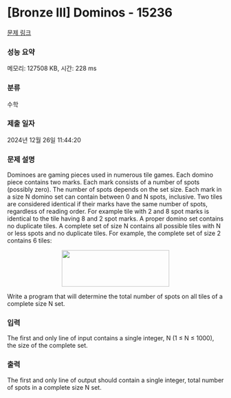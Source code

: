 # [Bronze III] Dominos - 15236 

[문제 링크](https://www.acmicpc.net/problem/15236) 

### 성능 요약

메모리: 127508 KB, 시간: 228 ms

### 분류

수학

### 제출 일자

2024년 12월 26일 11:44:20

### 문제 설명

<p style="user-select: auto !important;">Dominoes are gaming pieces used in numerous tile games. Each domino piece contains two marks. Each mark consists of a number of spots (possibly zero). The number of spots depends on the set size. Each mark in a size N domino set can contain between 0 and N spots, inclusive. Two tiles are considered identical if their marks have the same number of spots, regardless of reading order. For example tile with 2 and 8 spot marks is identical to the tile having 8 and 2 spot marks. A proper domino set contains no duplicate tiles. A complete set of size N contains all possible tiles with N or less spots and no duplicate tiles. For example, the complete set of size 2 contains 6 tiles:</p>

<p style="text-align: center; user-select: auto !important;"><img alt="" src="https://onlinejudgeimages.s3-ap-northeast-1.amazonaws.com/problem/15236/1.png" style="height: 85px; width: 250px; user-select: auto !important;"></p>

<p style="user-select: auto !important;">Write a program that will determine the total number of spots on all tiles of a complete size N set.</p>

### 입력 

 <p style="user-select: auto !important;">The first and only line of input contains a single integer, N (1 ≤ N ≤ 1000), the size of the complete set.</p>

### 출력 

 <p style="user-select: auto !important;">The first and only line of output should contain a single integer, total number of spots in a complete size N set.</p>

